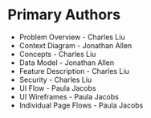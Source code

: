 # Primary Authors #

+ Problem Overview - Charles Liu
+ Context Diagram - Jonathan Allen
+ Concepts - Charles Liu
+ Data Model - Jonathan Allen
+ Feature Description - Charles Liu
+ Security - Charles Liu
+ UI Flow - Paula Jacobs
+ UI Wireframes - Paula Jacobs
+ Individual Page Flows - Paula Jacobs
